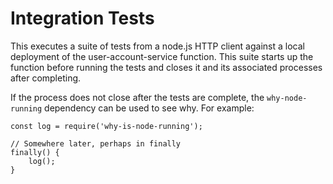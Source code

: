 # Integration Tests

This executes a suite of tests from a node.js HTTP client against a local deployment of the
user-account-service function. This suite starts up the function before running the tests and
closes it and its associated processes after completing.

If the process does not close after the tests are complete, the `why-node-running` dependency
can be used to see why. For example:

```node
const log = require('why-is-node-running');

// Somewhere later, perhaps in finally
finally() {
    log();
}
```
